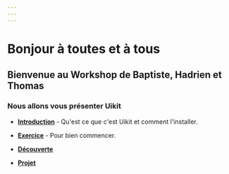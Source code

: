 ```yaml
---
---
---
```


# Bonjour à toutes et à tous

## Bienvenue au Workshop de Baptiste, Hadrien et Thomas

### Nous allons vous présenter Uikit


- __[Introduction](https://docs.google.com/presentation/d/1ePlkLwS9Ew6DiZe_D98PFSBxpbx93JIVX8h5atwk-Dg/edit?usp=sharing)__ - Qu'est ce que c'est Uikit et comment l'installer.

- __[Exercice](./Exercice/README.md)__  - Pour bien commencer.

- __[Découverte](https://getuikit.com/assets/uikit/tests/)__

- __[Projet](./Projet/)__

